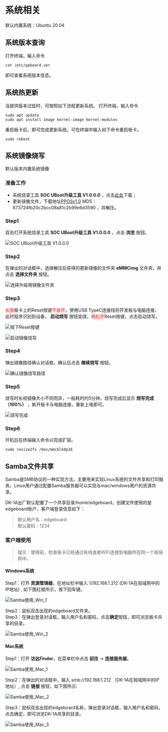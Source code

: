 # 系统相关

默认内置系统：Ubuntu 20.04

## 系统版本查询

打开终端，输入命令

```shell
cat /etc/ppboard.ver
```

即可查看系统版本信息。

## 系统热更新

当提供版本过低时，可按照如下流程更新系统。
打开终端，输入命令

```shell
sudo apt update 
sudo apt install image kernel-image kernel-modules
```

重启板卡后，即可完成更新系统。可在终端中输入如下命令重启板卡。

```shell
sudo reboot
```

## 系统镜像烧写

默认版本内置系统镜像

### 准备工作

- 系统烧录工具 **SOC UBoot升级工具 V1.0.0.0** ，点击[此处](https://pp-os.bj.bcebos.com/vs680/tools/burn/SenarySocUpdateToolSetupV1.0.0.0.exe)下载；  
- 更新镜像文件，下载地址[PPOSv1.0](https://pp-os.bj.bcebos.com/vs680/system/dk1a-general-1.0.0-system.tgz) MD5：673724fb20c2bcc08a81c2b99e6d3590 ，并解压。

### Step1

双击打开系统烧录工具 **SOC UBoot升级工具 V1.0.0.0** ，点击 **浏览** 按钮。

![SOC UBoot升级工具 V1.0.0.0](./images/SOC_UBoot升级工具_V1.0.0.0.png)

### Step2

在弹出的对话框中，选择解压后获得的更新镜像的文件夹 **eMMCimg** 文件夹，并点击 **选择文件夹** 按钮。

![选择升级用镜像文件夹](./images/选择升级用镜像文件夹.png)

### Step3

<font color = "red">长按</font>板卡上的Reset按键<font color = "red">不放开</font>，使用USB TypeC连接线将开发板与电脑连接，此时程序识别到设备， **启动烧写** 按钮变绿，<font color = "red">再松开</font>Reset按键，点击启动烧写。

![按下Reset按键](./images/按下Reset按键.png)

![启动镜像烧写](./images/启动镜像烧写.png)

### Step4

弹出镜像路径确认对话框，确认后点击 **继续烧写** 按钮。

![确认镜像烧写路径](./images/确认镜像烧写路径.png)

### Step5

烧写时长视镜像大小不同而异，一般耗时约5分钟。烧写完成后显示 **烧写完成（100%）** ，断开板卡与电脑连接，重新上电即可。

![烧写完成](./images/烧写完成.png)

### Step6

开机后在终端输入命令以完成扩容。

```shell
sudo resize2fs /dev/mmcblk0p16
```

## Samba文件共享

Samba是SMB协议的一种实现方法，主要用来实现Linux系统的文件共享和打印服务。Linux用户通过配置Samba服务器可以实现与mac/windows用户的资源共享。

DK-1A出厂默认配置了一个共享目录/home/edgeboard，创建文件使用的是edgeboard账户，客户端登录信息如下：  
> 默认用户名：edgeboard  
> 默认密码：1234

### 客户端使用

> 提示：使用前，检查板卡已经通过有线或者WiFi连接到电脑所在同一个局域网中。

#### Windows系统

Step1：打开 **资源管理器**，在地址栏中输入 \\\192.168.1.212 (DK-1A在局域网中的IP地址) , 如下图红框所示，按下回车键。

![Samba使用_Win_1](./images/Samba使用_Win_1.png)

Step2：鼠标双击出现的edgeboard文件夹。  
Step3：在弹出登录对话框，输入用户名和密码，点击**确定**按钮，即可浏览板卡共享的目录。  

![Samba使用_Win_2](./images/Samba使用_Win_2.png)

#### Mac系统

Step1：打开 **访达Finder**，在菜单栏中点击 **前往** -> **连接服务器**。

![Samba使用_Mac_1](./images/Samba使用_Mac_1.png)

Step2：在弹出的对话框中，输入 smb://192.168.1.212 （DK-1A在局域网中的IP地址）, 点击 **链接** 按钮，如下图所示:

![Samba使用_Mac_2](./images/Samba使用_Mac_2.png)

Step3：鼠标双击出现的edgeboard名称，弹出登录对话框，输入用户名和密码，点击确定，即可浏览DK-1A共享的目录。

![Samba使用_Mac_3](./images/Samba使用_Mac_3.png)
